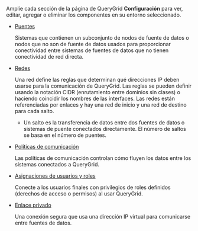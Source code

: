 Amplíe cada sección de la página de QueryGrid **Configuración** para ver, editar, agregar o eliminar los componentes en su entorno seleccionado.

-   [Puentes](wne1674087932617.md)

    Sistemas que contienen un subconjunto de nodos de fuente de datos o nodos que no son de fuente de datos usados para proporcionar conectividad entre sistemas de fuentes de datos que no tienen conectividad de red directa.

-   [Redes](iwx1674087965329.md)

    Una red define las reglas que determinan qué direcciones IP deben usarse para la comunicación de QueryGrid. Las reglas se pueden definir usando la notación CIDR (enrutamiento entre dominios sin clases) o haciendo coincidir los nombres de las interfaces. Las redes están referenciadas por enlaces y hay una red de inicio y una red de destino para cada salto.

    -   Un salto es la transferencia de datos entre dos fuentes de datos o sistemas de puente conectados directamente. El número de saltos se basa en el número de puentes.

-   [Políticas de comunicación](zap1674087994421.md)

    Las políticas de comunicación controlan cómo fluyen los datos entre los sistemas conectados a QueryGrid.

-   [Asignaciones de usuarios y roles](hmn1674088306575.md)

    Conecte a los usuarios finales con privilegios de roles definidos (derechos de acceso o permisos) al usar QueryGrid.

-   [Enlace privado](eyz1674088497701.md)

    Una conexión segura que usa una dirección IP virtual para comunicarse entre fuentes de datos.

